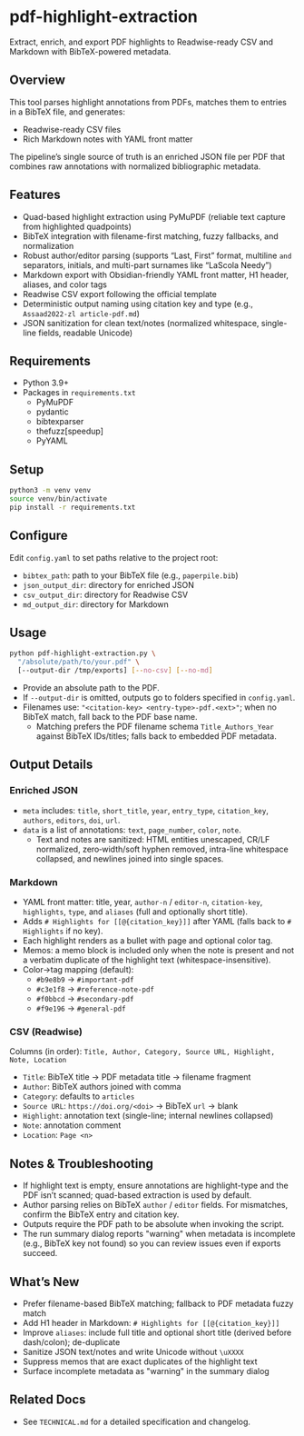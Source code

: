 # pdf-highlight-extraction

Extract, enrich, and export PDF highlights to Readwise-ready CSV and Markdown with BibTeX-powered metadata.

## Overview

This tool parses highlight annotations from PDFs, matches them to entries in a BibTeX file, and generates:
- Readwise-ready CSV files
- Rich Markdown notes with YAML front matter

The pipeline’s single source of truth is an enriched JSON file per PDF that combines raw annotations with normalized bibliographic metadata.

## Features

- Quad-based highlight extraction using PyMuPDF (reliable text capture from highlighted quadpoints)
- BibTeX integration with filename-first matching, fuzzy fallbacks, and normalization
- Robust author/editor parsing (supports “Last, First” format, multiline `and` separators, initials, and multi-part surnames like “LaScola Needy”)
- Markdown export with Obsidian-friendly YAML front matter, H1 header, aliases, and color tags
- Readwise CSV export following the official template
- Deterministic output naming using citation key and type (e.g., `Assaad2022-zl article-pdf.md`)
- JSON sanitization for clean text/notes (normalized whitespace, single-line fields, readable Unicode)

## Requirements

- Python 3.9+
- Packages in `requirements.txt`
    - PyMuPDF
    - pydantic
    - bibtexparser
    - thefuzz[speedup]
    - PyYAML

## Setup

```bash
python3 -m venv venv
source venv/bin/activate
pip install -r requirements.txt
```

## Configure

Edit `config.yaml` to set paths relative to the project root:
- `bibtex_path`: path to your BibTeX file (e.g., `paperpile.bib`)
- `json_output_dir`: directory for enriched JSON
- `csv_output_dir`: directory for Readwise CSV
- `md_output_dir`: directory for Markdown

## Usage

```bash
python pdf-highlight-extraction.py \
  "/absolute/path/to/your.pdf" \
  [--output-dir /tmp/exports] [--no-csv] [--no-md]
```

- Provide an absolute path to the PDF.
- If `--output-dir` is omitted, outputs go to folders specified in `config.yaml`.
- Filenames use: `"<citation-key> <entry-type>-pdf.<ext>"`; when no BibTeX match, fall back to the PDF base name.
  - Matching prefers the PDF filename schema `Title_Authors_Year` against BibTeX IDs/titles; falls back to embedded PDF metadata.

## Output Details

### Enriched JSON
- `meta` includes: `title`, `short_title`, `year`, `entry_type`, `citation_key`, `authors`, `editors`, `doi`, `url`.
- `data` is a list of annotations: `text`, `page_number`, `color`, `note`.
  - Text and notes are sanitized: HTML entities unescaped, CR/LF normalized, zero‑width/soft hyphen removed, intra-line whitespace collapsed, and newlines joined into single spaces.

### Markdown
- YAML front matter: title, year, `author-n` / `editor-n`, `citation-key`, `highlights`, `type`, and `aliases` (full and optionally short title).
- Adds `# Highlights for [[@{citation_key}]]` after YAML (falls back to `# Highlights` if no key).
- Each highlight renders as a bullet with page and optional color tag.
- Memos: a memo block is included only when the note is present and not a verbatim duplicate of the highlight text (whitespace-insensitive).
- Color→tag mapping (default):
  - `#b9e8b9` → `#important-pdf`
  - `#c3e1f8` → `#reference-note-pdf`
  - `#f0bbcd` → `#secondary-pdf`
  - `#f9e196` → `#general-pdf`

### CSV (Readwise)

Columns (in order): `Title, Author, Category, Source URL, Highlight, Note, Location`

- `Title`: BibTeX title → PDF metadata title → filename fragment
- `Author`: BibTeX authors joined with comma
- `Category`: defaults to `articles`
- `Source URL`: `https://doi.org/<doi>` → BibTeX `url` → blank
- `Highlight`: annotation text (single-line; internal newlines collapsed)
- `Note`: annotation comment
- `Location`: `Page <n>`

## Notes & Troubleshooting

- If highlight text is empty, ensure annotations are highlight-type and the PDF isn’t scanned; quad-based extraction is used by default.
- Author parsing relies on BibTeX `author` / `editor` fields. For mismatches, confirm the BibTeX entry and citation key.
- Outputs require the PDF path to be absolute when invoking the script.
- The run summary dialog reports "warning" when metadata is incomplete (e.g., BibTeX key not found) so you can review issues even if exports succeed.

## What’s New

- Prefer filename-based BibTeX matching; fallback to PDF metadata fuzzy match
- Add H1 header in Markdown: `# Highlights for [[@{citation_key}]]`
- Improve `aliases`: include full title and optional short title (derived before dash/colon); de-duplicate
- Sanitize JSON text/notes and write Unicode without `\uXXXX`
- Suppress memos that are exact duplicates of the highlight text
- Surface incomplete metadata as "warning" in the summary dialog

## Related Docs

- See `TECHNICAL.md` for a detailed specification and changelog.
